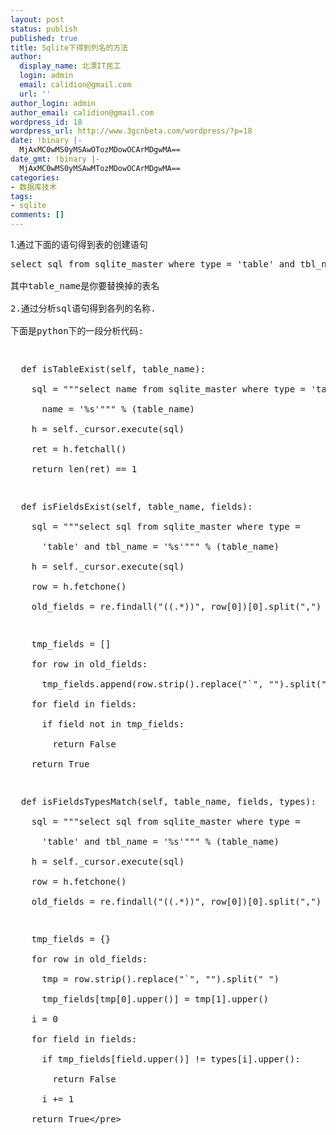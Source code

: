 ```yaml
---
layout: post
status: publish
published: true
title: Sqlite下得到列名的方法
author:
  display_name: 北漂IT民工
  login: admin
  email: calidion@gmail.com
  url: ''
author_login: admin
author_email: calidion@gmail.com
wordpress_id: 18
wordpress_url: http://www.3gcnbeta.com/wordpress/?p=18
date: !binary |-
  MjAxMC0wMS0yMSAwOTozMDowOCArMDgwMA==
date_gmt: !binary |-
  MjAxMC0wMS0yMSAwMTozMDowOCArMDgwMA==
categories:
- 数据库技术
tags:
- sqlite
comments: []
---
```

<p>1.通过下面的语句得到表的创建语句</p>
<pre class="sql">select sql from sqlite_master where type = 'table' and tbl_name = 'table_name';<&#47;pre><br />
其中table_name是你要替换掉的表名<br />
2.通过分析sql语句得到各列的名称.<br />
下面是python下的一段分析代码:</p>
<pre class="py">  def isTableExist(self, table_name):<br />
    sql = """select name from sqlite_master where type = 'table' and<br />
      name = '%s'""" % (table_name)<br />
    h = self._cursor.execute(sql)<br />
    ret = h.fetchall()<br />
    return len(ret) == 1</p>
<p>  def isFieldsExist(self, table_name, fields):<br />
    sql = """select sql from sqlite_master where type =<br />
      'table' and tbl_name = '%s'""" % (table_name)<br />
    h = self._cursor.execute(sql)<br />
    row = h.fetchone()<br />
    old_fields = re.findall("((.*))", row[0])[0].split(",")</p>
<p>    tmp_fields = []<br />
    for row in old_fields:<br />
      tmp_fields.append(row.strip().replace("`", "").split(" ")[0])<br />
    for field in fields:<br />
      if field not in tmp_fields:<br />
        return False<br />
    return True</p>
<p>  def isFieldsTypesMatch(self, table_name, fields, types):<br />
    sql = """select sql from sqlite_master where type =<br />
      'table' and tbl_name = '%s'""" % (table_name)<br />
    h = self._cursor.execute(sql)<br />
    row = h.fetchone()<br />
    old_fields = re.findall("((.*))", row[0])[0].split(",")</p>
<p>    tmp_fields = {}<br />
    for row in old_fields:<br />
      tmp = row.strip().replace("`", "").split(" ")<br />
      tmp_fields[tmp[0].upper()] = tmp[1].upper()<br />
    i = 0<br />
    for field in fields:<br />
      if tmp_fields[field.upper()] != types[i].upper():<br />
        return False<br />
      i += 1<br />
    return True<&#47;pre></p>

